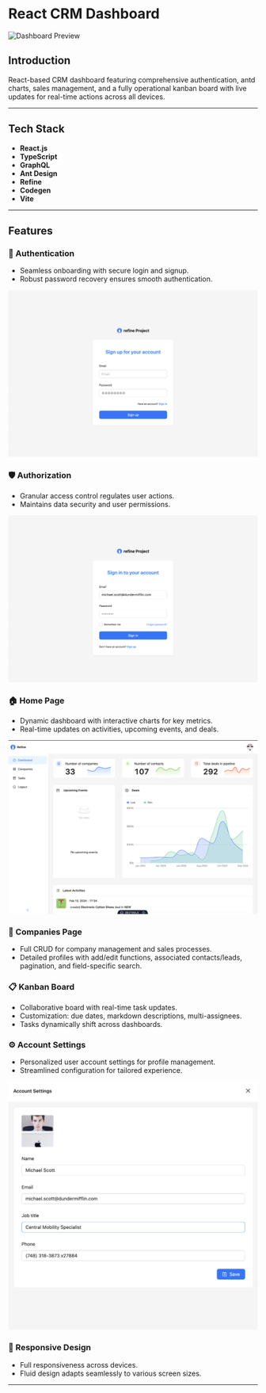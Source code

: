 # React CRM Dashboard

![Dashboard Preview](./images/dashboard-preview.png)

## Introduction

React-based CRM dashboard featuring comprehensive authentication, antd charts, sales management, and a fully operational kanban board with live updates for real-time actions across all devices.

---

## Tech Stack

- **React.js**
- **TypeScript**
- **GraphQL**
- **Ant Design**
- **Refine**
- **Codegen**
- **Vite**

---

## Features

### 🔐 Authentication

- Seamless onboarding with secure login and signup.
- Robust password recovery ensures smooth authentication.

![SignUp](./images/signup.png)

### 🛡️ Authorization

- Granular access control regulates user actions.
- Maintains data security and user permissions.

![Login](./images/login.png)

### 🏠 Home Page

- Dynamic dashboard with interactive charts for key metrics.
- Real-time updates on activities, upcoming events, and deals.

![Home Page](./images/dashboard.png)

### 🏢 Companies Page

- Full CRUD for company management and sales processes.
- Detailed profiles with add/edit functions, associated contacts/leads, pagination, and field-specific search.

### 📋 Kanban Board

- Collaborative board with real-time task updates.
- Customization: due dates, markdown descriptions, multi-assignees.
- Tasks dynamically shift across dashboards.

### ⚙️ Account Settings

- Personalized user account settings for profile management.
- Streamlined configuration for tailored experience.

![Profile](./images/profile.png)

### 📱 Responsive Design

- Full responsiveness across devices.
- Fluid design adapts seamlessly to various screen sizes.

---
